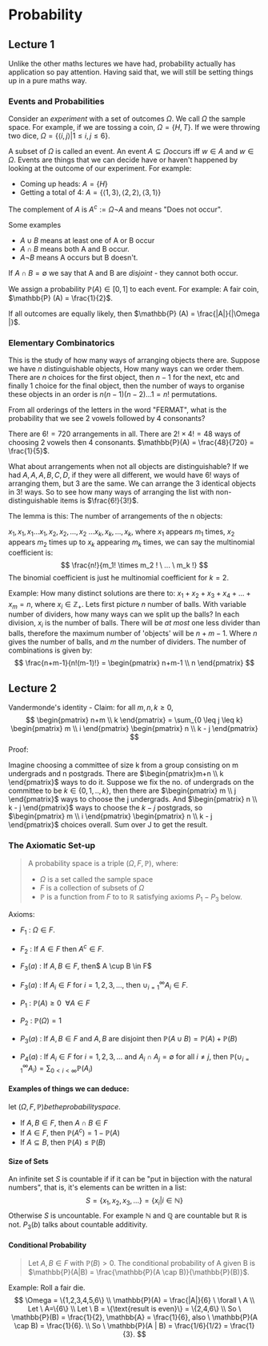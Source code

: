 # Probability

## Lecture 1

Unlike the other maths lectures we have had, probability actually has application so pay attention. Having said that, we will still be setting things up in a pure maths way.

### Events and Probabilities

Consider an _experiment_ with a set of outcomes $\Omega$. We call $\Omega$ the sample space. For example, if we are tossing a coin, $\Omega = \{ H,T\}$. If we were throwing two dice, $\Omega = \{ \langle i,j \rangle | 1 \leq i, j \leq 6 \}$.

A subset of $\Omega​$ is called an event. An event $A \subseteq \Omega​$ occurs iff $w \in A​$ and $w \in \Omega​$. Events are things that we can decide have or haven't happened by looking at the outcome of our experiment. For example:

- Coming up heads: $A = \{H\}$
- Getting a total of 4: $A = \{ \langle 1,3 \rangle, \langle 2,2 \rangle, \langle 3,1 \rangle \}$

The complement of $A$ is $A^c := \Omega \neg A$ and means "Does not occur".

Some examples

- $A \cup B$ means at least one of A or B occur
- $A \cap B$ means both A and B occur.
- $A \neg B$ means  A occurs but B doesn't.

If $A \cap B = \emptyset$ we say that A and B are _disjoint_ - they cannot both occur.

We assign a probability $\mathbb{P}(A) \in [0,1]$ to each event. For example: A fair coin, $\mathbb{P} (A) = \frac{1}{2}$.

If all outcomes are equally likely, then $\mathbb{P} (A) = \frac{|A|}{|\Omega |}$.

### Elementary Combinatorics

This is the study of how many ways of arranging objects there are. Suppose we have $n$ distinguishable objects, How many ways can we order them. There are $n$ choices for the first object, then $n-1$ for the next, etc and finally 1 choice for the final object, then the number of ways to organise these objects in an order is $n(n-1)(n-2)...1 = n!$ permutations.

From all orderings of the letters in the word "FERMAT", what is the probability that we see 2 vowels followed by 4 consonants?

There are $6! = 720$ arrangements in all. There are $2! \times 4! = 48$ ways of choosing 2 vowels then 4 consonants. $\mathbb{P}(A) = \frac{48}{720} = \frac{1}{5}$.

What about arrangements when not all objects are distinguishable? If we had $A,A,A,B,C,D$, if they were all different, we would have $6!$ ways of arranging them, but $3$ are the same. We can arrange the 3 identical objects in $3!$ ways. So to see how many ways of arranging the list with non-distinguishable items is $\frac{6!}{3!}$.

The lemma is this: The number of arrangements of the n objects:

$x_1, x_1, x_1... x_1, x_2, x_2, ..., x_2 \ ... x_k, x_k, ..., x_k$, where $x_1$ appears $m_1$ times, $x_2$ appears $m_2$ times up to $x_k$ appearing $m_k$ times, we can say the multinomial coefficient is:
$$
\frac{n!}{m_1! \times m_2 ! \ ... \ m_k !}
$$
The binomial coefficient is just he multinomial coefficient for $k = 2$.

Example: How many distinct solutions are there to: $x_1 + x_2 + x_3 + x_4 + ... + x_m = n$, where $x_i \in \mathbb{Z_+}$. Lets first picture  $n$ number of balls. With variable number of dividers, how many ways can we split up the balls? In each division, $x_i$ is the number of balls. There will be _at most_ one less divider than balls, therefore the maximum number of 'objects' will be $n + m - 1$. Where $n$ gives the number of balls, and $m$ the number of dividers. The number of combinations is given by:
$$
\frac{n+m-1}{n!(m-1)!} = \begin{pmatrix} n+m-1 \\ n \end{pmatrix}
$$

## Lecture 2

Vandermonde's identity - Claim: for all $m, n, k \geq 0$,
$$
\begin{pmatrix} n+m \\ k \end{pmatrix} = \sum_{0 \leq j \leq k} \begin{pmatrix} m \\ i \end{pmatrix} \begin{pmatrix} n \\ k - j \end{pmatrix}
$$
Proof:

Imagine choosing a committee of size k from a group consisting on m undergrads and n postgrads. There are $\begin{pmatrix}m+n \\ k \end{pmatrix}$ ways to do it. Suppose we fix the no. of undergrads on the committee to be $k \in \{0,1,..,k\}$, then there are $\begin{pmatrix} m \\ j \end{pmatrix}$ ways to choose the j undergrads. And $\begin{pmatrix} n \\ k - j \end{pmatrix}$ ways to choose the $k-j$ postgrads, so  $\begin{pmatrix} m \\ i \end{pmatrix} \begin{pmatrix} n \\ k - j \end{pmatrix}$ choices overall. Sum over J to get the result.

### The Axiomatic Set-up

> A probability space is a triple $(\Omega, F, \mathbb{P})$, where:
>
> -  $\Omega$ is a set called the sample space
> -  $F$ is a collection of subsets of $\Omega$
> -  $\mathbb{P}$ is a function from $F$ to to $\mathbb{R}$ satisfying axioms $P_1 - P_3$ below.

Axioms:

- $F_1$ : $\Omega \in F$.

- $F_2$ : If $A \in F$ then $A^c \in F$.

- $F_3(a)$ : If $A, B \in F$, then$ A \cup B \in F$

- $F_3(a)$ : If $A_i \in F$ for $i = 1,2,3,...$, then $\cup_{i = 1}^{\infty}A_i \in F$.

- $P_1$ : $\mathbb{P} (A) \geq 0 \ \ \forall A \in F$

- $P_2$ : $\mathbb{P}(\Omega) = 1$

- $P_3(a)$ : If $A, B \in F$ and $A, B$ are disjoint then $\mathbb{P} (A \cup B) = \mathbb{P}(A) + \mathbb{P}(B)$

- $P_4(a)$ : If $A_i \in F$ for $i=1,2,3,...$ and $A_i \cap A_j = \emptyset$ for all $i \not = j$, then $\mathbb{P}(\cup_{i = 1}^{\infty}A_i) = \sum_{0 < i < \infty} \mathbb{P}(A_i)$


#### Examples of things we can deduce:

let $(\Omega, F, \mathbb{P}) be the probability space.$

- If $A, B \in F$, then $A \cap B \in F$
- If $A \in F$, then $\mathbb{P}(A^c) = 1- \mathbb{P}(A)$ 
- If $A \subseteq B$, then $\mathbb{P}(A) \leq \mathbb{P}(B)$



#### Size of Sets

An infinite set $S$ is countable if if it can be "put in bijection with the natural numbers", that is, it's elements can be written in a list:
$$
S = \{ x_1,x_2,x_3,... \} = \{ x_i | i \in \mathbb{N} \}
$$
Otherwise $S$ is uncountable. For example $\mathbb{N}$ and $\mathbb{Q}$ are countable but $\mathbb{R}$ is not. $P_3(b)$ talks about countable additivity.

#### Conditional Probability

> Let $A,B \in F$ with $\mathbb{P}(B) > 0$. The conditional probability of A given B is $\mathbb{P}(A|B) = \frac{\mathbb{P}(A \cap B)}{\mathbb{P}(B)}$.

Example: Roll a fair die.
$$
\Omega = \{1,2,3,4,5,6\} \\ \mathbb{P}(A) = \frac{|A|}{6} \ \forall \ A \\
Let \ A=\{6\} \\ Let \ B = \{\text{result is even}\} = \{2,4,6\} \\
So \ \mathbb{P}(B) = \frac{1}{2}, \mathbb{A} = \frac{1}{6}, also \ \mathbb{P}(A \cap B) = \frac{1}{6}. \\
So \ \mathbb{P}(A | B) = \frac{1/6}{1/2} = \frac{1}{3}.
$$

